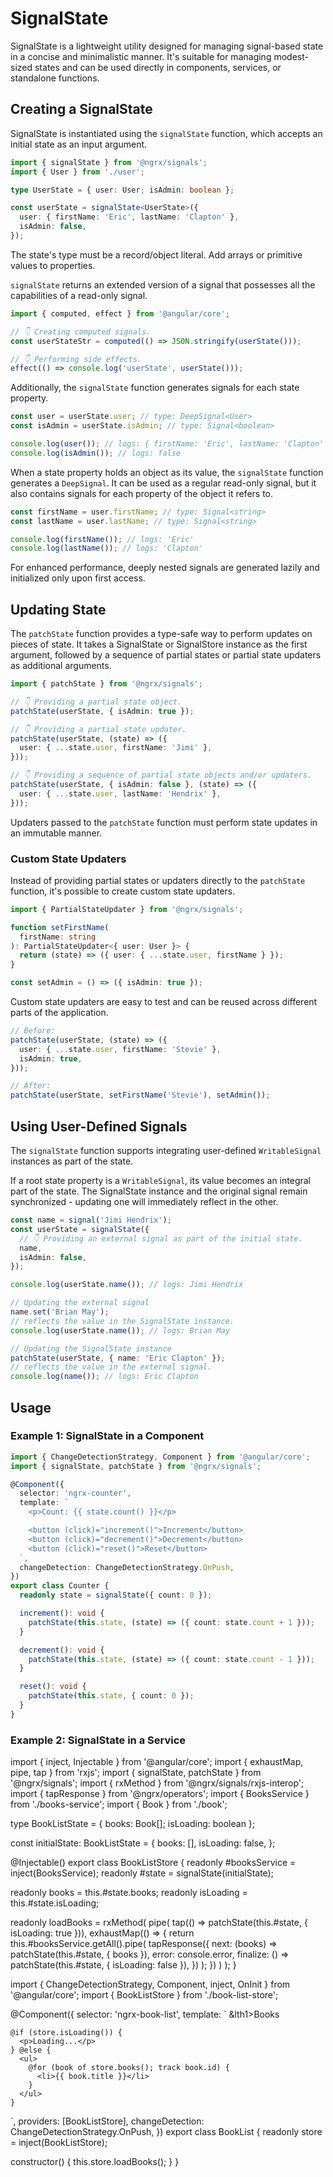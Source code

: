 # SignalState

SignalState is a lightweight utility designed for managing signal-based state in a concise and minimalistic manner.
It's suitable for managing modest-sized states and can be used directly in components, services, or standalone functions.

## Creating a SignalState

SignalState is instantiated using the `signalState` function, which accepts an initial state as an input argument.

```ts
import { signalState } from '@ngrx/signals';
import { User } from './user';

type UserState = { user: User; isAdmin: boolean };

const userState = signalState<UserState>({
  user: { firstName: 'Eric', lastName: 'Clapton' },
  isAdmin: false,
});
```

The state's type must be a record/object literal. Add arrays or primitive values to properties.

`signalState` returns an extended version of a signal that possesses all the capabilities of a read-only signal.

```ts
import { computed, effect } from '@angular/core';

// 👇 Creating computed signals.
const userStateStr = computed(() => JSON.stringify(userState()));

// 👇 Performing side effects.
effect(() => console.log('userState', userState()));
```

Additionally, the `signalState` function generates signals for each state property.

```ts
const user = userState.user; // type: DeepSignal<User>
const isAdmin = userState.isAdmin; // type: Signal<boolean>

console.log(user()); // logs: { firstName: 'Eric', lastName: 'Clapton' }
console.log(isAdmin()); // logs: false
```

When a state property holds an object as its value, the `signalState` function generates a `DeepSignal`.
It can be used as a regular read-only signal, but it also contains signals for each property of the object it refers to.

```ts
const firstName = user.firstName; // type: Signal<string>
const lastName = user.lastName; // type: Signal<string>

console.log(firstName()); // logs: 'Eric'
console.log(lastName()); // logs: 'Clapton'
```

<ngrx-docs-alert type="help">

For enhanced performance, deeply nested signals are generated lazily and initialized only upon first access.

</ngrx-docs-alert>

## Updating State

The `patchState` function provides a type-safe way to perform updates on pieces of state.
It takes a SignalState or SignalStore instance as the first argument, followed by a sequence of partial states or partial state updaters as additional arguments.

```ts
import { patchState } from '@ngrx/signals';

// 👇 Providing a partial state object.
patchState(userState, { isAdmin: true });

// 👇 Providing a partial state updater.
patchState(userState, (state) => ({
  user: { ...state.user, firstName: 'Jimi' },
}));

// 👇 Providing a sequence of partial state objects and/or updaters.
patchState(userState, { isAdmin: false }, (state) => ({
  user: { ...state.user, lastName: 'Hendrix' },
}));
```

<ngrx-docs-alert type="error">

Updaters passed to the `patchState` function must perform state updates in an immutable manner.

</ngrx-docs-alert>

### Custom State Updaters

Instead of providing partial states or updaters directly to the `patchState` function, it's possible to create custom state updaters.

```ts
import { PartialStateUpdater } from '@ngrx/signals';

function setFirstName(
  firstName: string
): PartialStateUpdater<{ user: User }> {
  return (state) => ({ user: { ...state.user, firstName } });
}

const setAdmin = () => ({ isAdmin: true });
```

Custom state updaters are easy to test and can be reused across different parts of the application.

```ts
// Before:
patchState(userState, (state) => ({
  user: { ...state.user, firstName: 'Stevie' },
  isAdmin: true,
}));

// After:
patchState(userState, setFirstName('Stevie'), setAdmin());
```

## Using User-Defined Signals

The `signalState` function supports integrating user-defined `WritableSignal` instances as part of the state.

If a root state property is a `WritableSignal`, its value becomes an integral part of the state.
The SignalState instance and the original signal remain synchronized - updating one will immediately reflect in the other.

```ts
const name = signal('Jimi Hendrix');
const userState = signalState({
  // 👇 Providing an external signal as part of the initial state.
  name,
  isAdmin: false,
});

console.log(userState.name()); // logs: Jimi Hendrix

// Updating the external signal
name.set('Brian May');
// reflects the value in the SignalState instance.
console.log(userState.name()); // logs: Brian May

// Updating the SignalState instance
patchState(userState, { name: 'Eric Clapton' });
// reflects the value in the external signal.
console.log(name()); // logs: Eric Clapton
```

## Usage

### Example 1: SignalState in a Component

<ngrx-code-example header="counter.ts" linenums="true">

```ts
import { ChangeDetectionStrategy, Component } from '@angular/core';
import { signalState, patchState } from '@ngrx/signals';

@Component({
  selector: 'ngrx-counter',
  template: `
    <p>Count: {{ state.count() }}</p>

    <button (click)="increment()">Increment</button>
    <button (click)="decrement()">Decrement</button>
    <button (click)="reset()">Reset</button>
  `,
  changeDetection: ChangeDetectionStrategy.OnPush,
})
export class Counter {
  readonly state = signalState({ count: 0 });

  increment(): void {
    patchState(this.state, (state) => ({ count: state.count + 1 }));
  }

  decrement(): void {
    patchState(this.state, (state) => ({ count: state.count - 1 }));
  }

  reset(): void {
    patchState(this.state, { count: 0 });
  }
}
```

</ngrx-code-example>

### Example 2: SignalState in a Service

<code-tabs linenums="true">
<code-pane header="book-list-store.ts">

import { inject, Injectable } from '@angular/core';
import { exhaustMap, pipe, tap } from 'rxjs';
import { signalState, patchState } from '@ngrx/signals';
import { rxMethod } from '@ngrx/signals/rxjs-interop';
import { tapResponse } from '@ngrx/operators';
import { BooksService } from './books-service';
import { Book } from './book';

type BookListState = { books: Book[]; isLoading: boolean };

const initialState: BookListState = {
books: [],
isLoading: false,
};

@Injectable()
export class BookListStore {
readonly #booksService = inject(BooksService);
readonly #state = signalState(initialState);

readonly books = this.#state.books;
readonly isLoading = this.#state.isLoading;

readonly loadBooks = rxMethod<void>(
pipe(
tap(() => patchState(this.#state, { isLoading: true })),
exhaustMap(() => {
return this.#booksService.getAll().pipe(
tapResponse({
next: (books) => patchState(this.#state, { books }),
error: console.error,
finalize: () => patchState(this.#state, { isLoading: false }),
})
);
})
)
);
}

</code-pane>

<code-pane header="book-list.ts">

import { ChangeDetectionStrategy, Component, inject, OnInit } from '@angular/core';
import { BookListStore } from './book-list-store';

@Component({
selector: 'ngrx-book-list',
template: `
&lth1>Books</h1>

    @if (store.isLoading()) {
      <p>Loading...</p>
    } @else {
      <ul>
        @for (book of store.books(); track book.id) {
          <li>{{ book.title }}</li>
        }
      </ul>
    }

`,
providers: [BookListStore],
changeDetection: ChangeDetectionStrategy.OnPush,
})
export class BookList {
readonly store = inject(BookListStore);

constructor() {
this.store.loadBooks();
}
}

</code-pane>
</code-tabs>
